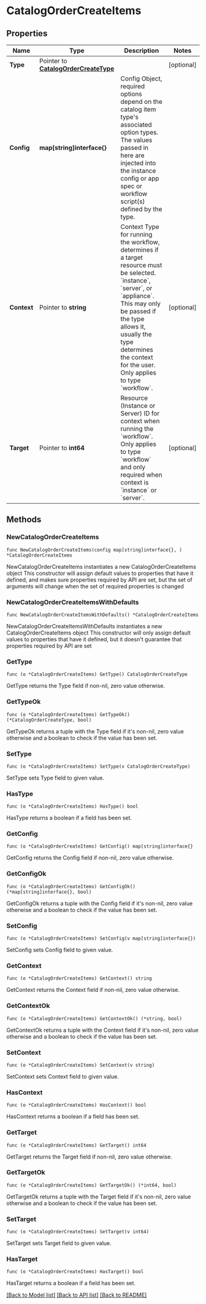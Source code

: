 # CatalogOrderCreateItems

## Properties

Name | Type | Description | Notes
------------ | ------------- | ------------- | -------------
**Type** | Pointer to [**CatalogOrderCreateType**](catalogOrderCreate_type.md) |  | [optional] 
**Config** | **map[string]interface{}** | Config Object, required options depend on the catalog item type&#39;s associated option types. The values passed in here are injected into the instance config or app spec or workflow script(s) defined by the type.  | 
**Context** | Pointer to **string** | Context Type for running the workflow, determines if a target resource must be selected. &#x60;instance&#x60;, &#x60;server&#x60;, or &#x60;appliance&#x60;. This may only be passed if the type allows it, usually the type determines the context for the user. Only applies to type &#x60;workflow&#x60;.  | [optional] 
**Target** | Pointer to **int64** | Resource (Instance or Server) ID for context when running the &#x60;workflow&#x60;. Only applies to type &#x60;workflow&#x60; and only required when context is &#x60;instance&#x60; or &#x60;server&#x60;.  | [optional] 

## Methods

### NewCatalogOrderCreateItems

`func NewCatalogOrderCreateItems(config map[string]interface{}, ) *CatalogOrderCreateItems`

NewCatalogOrderCreateItems instantiates a new CatalogOrderCreateItems object
This constructor will assign default values to properties that have it defined,
and makes sure properties required by API are set, but the set of arguments
will change when the set of required properties is changed

### NewCatalogOrderCreateItemsWithDefaults

`func NewCatalogOrderCreateItemsWithDefaults() *CatalogOrderCreateItems`

NewCatalogOrderCreateItemsWithDefaults instantiates a new CatalogOrderCreateItems object
This constructor will only assign default values to properties that have it defined,
but it doesn't guarantee that properties required by API are set

### GetType

`func (o *CatalogOrderCreateItems) GetType() CatalogOrderCreateType`

GetType returns the Type field if non-nil, zero value otherwise.

### GetTypeOk

`func (o *CatalogOrderCreateItems) GetTypeOk() (*CatalogOrderCreateType, bool)`

GetTypeOk returns a tuple with the Type field if it's non-nil, zero value otherwise
and a boolean to check if the value has been set.

### SetType

`func (o *CatalogOrderCreateItems) SetType(v CatalogOrderCreateType)`

SetType sets Type field to given value.

### HasType

`func (o *CatalogOrderCreateItems) HasType() bool`

HasType returns a boolean if a field has been set.

### GetConfig

`func (o *CatalogOrderCreateItems) GetConfig() map[string]interface{}`

GetConfig returns the Config field if non-nil, zero value otherwise.

### GetConfigOk

`func (o *CatalogOrderCreateItems) GetConfigOk() (*map[string]interface{}, bool)`

GetConfigOk returns a tuple with the Config field if it's non-nil, zero value otherwise
and a boolean to check if the value has been set.

### SetConfig

`func (o *CatalogOrderCreateItems) SetConfig(v map[string]interface{})`

SetConfig sets Config field to given value.


### GetContext

`func (o *CatalogOrderCreateItems) GetContext() string`

GetContext returns the Context field if non-nil, zero value otherwise.

### GetContextOk

`func (o *CatalogOrderCreateItems) GetContextOk() (*string, bool)`

GetContextOk returns a tuple with the Context field if it's non-nil, zero value otherwise
and a boolean to check if the value has been set.

### SetContext

`func (o *CatalogOrderCreateItems) SetContext(v string)`

SetContext sets Context field to given value.

### HasContext

`func (o *CatalogOrderCreateItems) HasContext() bool`

HasContext returns a boolean if a field has been set.

### GetTarget

`func (o *CatalogOrderCreateItems) GetTarget() int64`

GetTarget returns the Target field if non-nil, zero value otherwise.

### GetTargetOk

`func (o *CatalogOrderCreateItems) GetTargetOk() (*int64, bool)`

GetTargetOk returns a tuple with the Target field if it's non-nil, zero value otherwise
and a boolean to check if the value has been set.

### SetTarget

`func (o *CatalogOrderCreateItems) SetTarget(v int64)`

SetTarget sets Target field to given value.

### HasTarget

`func (o *CatalogOrderCreateItems) HasTarget() bool`

HasTarget returns a boolean if a field has been set.


[[Back to Model list]](../README.md#documentation-for-models) [[Back to API list]](../README.md#documentation-for-api-endpoints) [[Back to README]](../README.md)


